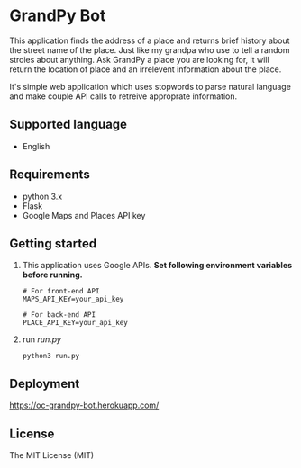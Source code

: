 
# GrandPy Bot
This application finds the address of a place and returns brief history about the street name of the place. Just like my grandpa who use to tell a random stroies about anything. Ask GrandPy a place you are looking for, it will return the location of place and an irrelevent information about the place.

It's simple web application which uses stopwords to parse natural language and make couple API calls to retreive approprate information.

## Supported language
- English

## Requirements
- python 3.x
- Flask
- Google Maps and Places API key

## Getting started

1. This application uses Google APIs. **Set following environment variables before running.**
	```
	# For front-end API
	MAPS_API_KEY=your_api_key

	# For back-end API
	PLACE_API_KEY=your_api_key
	```

2.  run *run.py*
	```
	python3 run.py
	```

## Deployment
 https://oc-grandpy-bot.herokuapp.com/

## License
The MIT License (MIT)
